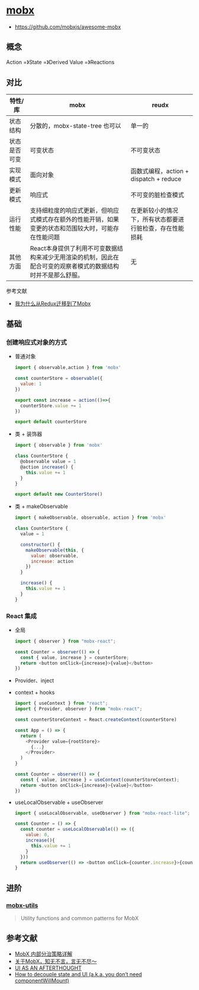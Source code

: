 # [mobx](https://zh.mobx.js.org/README.html)

- https://github.com/mobxjs/awesome-mobx

## 概念

Action =》State =》Derived Value =》Reactions

## 对比

| 特性/库 | mobx |  reudx |
| --- | --- | --- |
| 状态结构 | 分散的，mobx-state-tree 也可以 | 单一的 |
| 状态是否可变 | 可变状态 | 不可变状态 |
| 实现模式 | 面向对象 | 函数式编程，action + dispatch + reduce  |
| 更新模式 | 响应式 | 不可变的脏检查模式 |
| 运行性能 | 支持细粒度的响应式更新，但响应式模式存在额外的性能开销，如果变更的状态和范围较大时，可能存在性能问题 | 在更新较小的情况下，所有状态都要进行脏检查，存在性能损耗 |
| 其他方面 | React本身提供了利用不可变数据结构来减少无用渲染的机制，因此在配合可变的观察者模式的数据结构时并不是那么舒服。 | 无 |

参考文献

- [我为什么从Redux迁移到了Mobx](https://tech.youzan.com/mobx_vs_redux/)

## 基础

### 创建响应式对象的方式

- 普通对象

    ```js
    import { observable,action } from 'mobx'

    const counterStore = observable({
      value: 1
    })

    export const increase = action(()=>{
      counterStore.value += 1
    })

    export default counterStore
    ```

- 类 + 装饰器

    ```js
    import { observable } from 'mobx'

    class CounterStore {
      @observable value = 1
      @action increase() {
        this.value += 1
      }
    }

    export default new CounterStore()
    ```

- 类 + makeObservable

    ```js
    import { makeObservable, observable, action } from 'mobx'

    class CounterStore {
      value = 1

      constructor() {
        makeObservable(this, {
          value: observable,
          increase: action
        })
      }

      increase() {
        this.value += 1
      }
    }
    ```

### React 集成

- 全局

    ```js
    import { observer } from "mobx-react";

    const Counter = observer(() => {
      const { value, increase } = counterStore;
      return <button onClick={increase}>{value}</button>
    })
    ```

- Provider、inject
- context + hooks

    ```js
    import { useContext } from "react";
    import { Provider, observer } from "mobx-react";

    const counterStoreContext = React.createContext(counterStore)

    const App = () => {
      return (
        <Provider value={rootStore}>
          {...}
        </Provider>
      )
    }

    const Counter = observer(() => {
      const { value, increase } = useContext(counterStoreContext);
      return <button onClick={increase}>{value}</button>
    })
    ```

- useLocalObservable + useObserver

    ```js
    import { useLocalObservable, useObserver } from "mobx-react-lite";

    const Counter = () => {
      const counter = useLocalObservable(() => ({
        value: 0,
        increase(){
          this.value += 1
        }
      }))
      return useObserver(() => <button onClick={counter.increase}>{counter.value}</button>)
    }
    ```

## 进阶

### [mobx-utils](https://github.com/mobxjs/mobx-utils)

> Utility functions and common patterns for MobX

## 参考文献

- [MobX 内部分治策略详解](http://divideandconquer.surge.sh/#1)
- [关于MobX，知无不言，言无不尽～](https://juejin.cn/post/6979095356302688286)
- [UI AS AN AFTERTHOUGHT](https://michel.codes/blogs/ui-as-an-afterthought)
- [How to decouple state and UI (a.k.a. you don’t need componentWillMount)](https://hackernoon.com/how-to-decouple-state-and-ui-a-k-a-you-dont-need-componentwillmount-cc90b787aa37)
